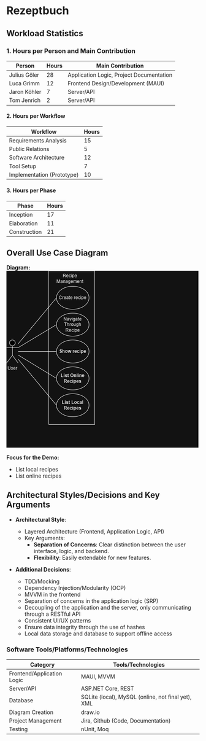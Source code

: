 # Rezeptbuch

## Workload Statistics

### 1. Hours per Person and Main Contribution
| Person               | Hours     | Main Contribution                        |
|----------------------|-----------|------------------------------------------|
| Julius Göler         | 28        | Application Logic, Project Documentation |
| Luca Grimm           | 12        | Frontend Design/Development (MAUI)       |
| Jaron Köhler         | 7         | Server/API                               |
| Tom Jenrich          | 2         | Server/API                               |

#### 2. Hours per Workflow
| Workflow                    | Hours     |
|-----------------------------|-----------|
| Requirements Analysis       | 15        |
| Public Relations            | 5         |
| Software Architecture       | 12        |
| Tool Setup                  | 7         |
| Implementation (Prototype)  | 10        |

#### 3. Hours per Phase
| Phase               | Hours |
|---------------------|-------|
| Inception           | 17    |
| Elaboration         | 11    |
| Construction        | 21    |



## Overall Use Case Diagram

**Diagram:**  
![Overall Use Case Diagram](https://github.com/GermanJesus-lul/Rezeptbuch/blob/main/docs/UseCaseDiagram.png)

**Focus for the Demo:**  
- List local recipes
- List online recipes


## **Architectural Styles/Decisions and Key Arguments**

- **Architectural Style**:
  - Layered Architecture (Frontend, Application Logic, API)
  - Key Arguments:
    - **Separation of Concerns**: Clear distinction between the user interface, logic, and backend.
    - **Flexibility**: Easily extendable for new features.

- **Additional Decisions**:
  - TDD/Mocking
  - Dependency Injection/Modularity (OCP)
  - MVVM in the frontend
  - Separation of concerns in the application logic (SRP)
  - Decoupling of the application and the server, only communicating through a RESTful API
  - Consistent UI/UX patterns
  - Ensure data integrity through the use of hashes
  - Local data storage and database to support offline access

### **Software Tools/Platforms/Technologies**

| Category                   | Tools/Technologies      |
|----------------------------|-----------------------------|
| Frontend/Application Logic | MAUI, MVVM                  |
| Server/API                 | ASP.NET Core, REST          |
| Database                   | SQLite (local), MySQL (online, not final yet), XML |
| Diagram Creation           | draw.io                     |
| Project Management         | Jira, Github (Code, Documentation) |
| Testing                    | nUnit, Moq                  |
